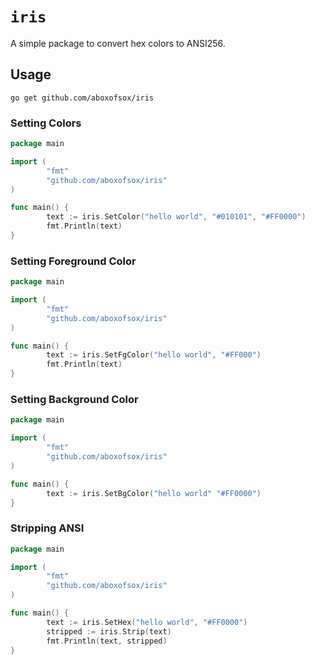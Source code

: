 # `iris`
A simple package to convert hex colors to ANSI256.

## Usage
`go get github.com/aboxofsox/iris`

### Setting Colors
```go
package main

import (
        "fmt"
        "github.com/aboxofsox/iris"
)

func main() {
        text := iris.SetColor("hello world", "#010101", "#FF0000")
        fmt.Println(text)
} 
```

### Setting Foreground Color

```go
package main

import (
        "fmt"
        "github.com/aboxofsox/iris"
)

func main() {
        text := iris.SetFgColor("hello world", "#FF000")
        fmt.Println(text)
}

```

### Setting Background Color
```go
package main

import (
        "fmt"
        "github.com/aboxofsox/iris"
)

func main() {
        text := iris.SetBgColor("hello world" "#FF0000")
}
```

### Stripping ANSI

```go
package main

import (
        "fmt"
        "github.com/aboxofsox/iris"
)

func main() {
        text := iris.SetHex("hello world", "#FF0000")
        stripped := iris.Strip(text)
        fmt.Println(text, stripped)
}
```
